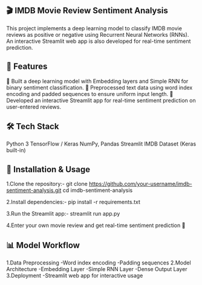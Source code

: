 ## 🎬 IMDB Movie Review Sentiment Analysis
This project implements a deep learning model to classify IMDB movie reviews as positive or negative using Recurrent Neural Networks (RNNs). An interactive Streamlit web app is also developed for real-time sentiment prediction.

## 📌 Features
🔹 Built a deep learning model with Embedding layers and Simple RNN for binary sentiment classification.
🔹 Preprocessed text data using word index encoding and padded sequences to ensure uniform input length.
🔹 Developed an interactive Streamlit app for real-time sentiment prediction on user-entered reviews.


## 🛠️ Tech Stack
Python 3
TensorFlow / Keras
NumPy, Pandas
Streamlit
IMDB Dataset (Keras built-in)


## 🚀 Installation & Usage
1.Clone the repository:-
git clone https://github.com/your-username/imdb-sentiment-analysis.git
cd imdb-sentiment-analysis

2.Install dependencies:-
pip install -r requirements.txt

3.Run the Streamlit app:-
streamlit run app.py

4.Enter your own movie review and get real-time sentiment prediction 🎉

## 📊 Model Workflow
1.Data Preprocessing
   -Word index encoding
   -Padding sequences
2.Model Architecture
   -Embedding Layer
   -Simple RNN Layer
   -Dense Output Layer
3.Deployment
   -Streamlit web app for interactive usage



